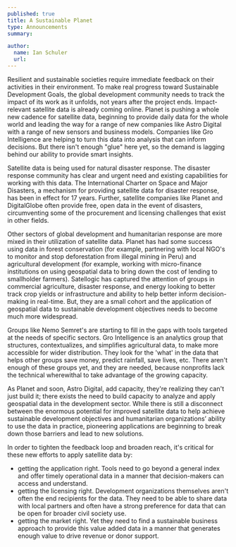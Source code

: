 ```yaml
---
published: true
title: A Sustainable Planet
type: Announcements
summary:

author:
  name: Ian Schuler
  url:
---
```


Resilient and sustainable societies require immediate feedback on their activities in their environment. To make real progress toward Sustainable Development Goals, the global development community needs to track the impact of its work as it unfolds, not years after the project ends. Impact-relevant satellite data is already coming online. Planet is pushing a whole new cadence for satellite data, beginning to provide daily data for the whole world and leading the way for a range of new companies like Astro Digital with a range of new sensors and business models. Companies like Gro Intelligence are helping to turn this data into analysis that can inform decisions. But there isn't enough "glue" here yet, so the demand is lagging behind our ability to provide smart insights.

Satellite data is being used for natural disaster response. The disaster response community has clear and urgent need and existing capabilities for working with this data. The International Charter on Space and Major Disasters, a mechanism for providing satellite data for disaster response, has been in effect for 17 years. Further, satellite companies like Planet and DigitalGlobe often provide free, open data in the event of disasters, circumventing some of the procurement and licensing challenges that exist in other fields.

Other sectors of global development and humanitarian response are more mixed in their utilization of satellite data. Planet has had some success using data in forest conservation (for example, partnering with local NGO's to monitor and stop deforestation from illegal mining in Peru) and agricultural development (for example, working with micro-finance institutions on using geospatial data to bring down the cost of lending to smallholder farmers). Satellogic has captured the attention of groups in commercial agriculture, disaster response, and energy looking to better track crop yields or infrastructure and ability to help better inform decision-making in real-time. But, they are a small cohort and the application of geospatial data to sustainable development objectives needs to become much more widespread.

Groups like Nemo Semret's are starting to fill in the gaps with tools targeted at the needs of specific sectors. Gro Intelligence is an analytics group that structures, contextualizes, and simplifies agricultural data, to make more accessible for wider distribution. They look for the 'what' in the data that helps other groups save money, predict rainfall, save lives, etc. There aren't enough of these groups yet, and they are needed, because nonprofits lack the technical wherewithal to take advantage of the growing capacity.

As Planet and soon, Astro Digital, add capacity, they're realizing they can't just build it; there exists the need to build capacity to analyze and apply geospatial data in the development sector. While there is still a disconnect between the enormous potential for improved satellite data to help achieve sustainable development objectives and humanitarian organizations’ ability to use the data in practice, pioneering applications are beginning to break down those barriers and lead to new solutions.

In order to tighten the feedback loop and broaden reach, it's critical for these new efforts to apply satellite data by:
- getting the application right. Tools need to go beyond a general index and offer timely operational data in a manner that decision-makers can access and understand.
- getting the licensing right. Development organizations themselves aren't often the end recipients for the data. They need to be able to share data with local partners and often have a strong preference for data that can be open for broader civil society use.
- getting the market right. Yet they need to find a sustainable business approach to provide this value added data in a manner that generates enough value to drive revenue or donor support.
